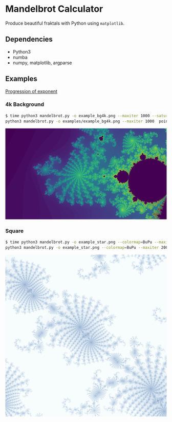 # Mandelbrot Calculator

Produce beautiful fraktals with Python using `matplotlib`.

## Dependencies

* Python3
* numba
* numpy, matplotlib, argparse


## Examples

[Progression of exponent](https://www.youtube.com/watch?v=0Www-qkAeb0)

### 4k Background

```bash
$ time python3 mandelbrot.py -o example_bg4k.png --maxiter 1000 --saturation=8 point --point=-.736:-.2086 -R 3840x2160 -F 10
python3 mandelbrot.py -o examples/example_bg4k.png --maxiter 1000  point  -R   13,82s user 0,47s system 127% cpu 11,189 total
```
[<img src="examples/example_bg4k_small.png">](examples/example_bg4k.png)

### Square

```bash
$ time python3 mandelbrot.py -o example_star.png --colormap=BuPu --maxiter 2000 --coloroffset=.1 --saturation=4.3 point --point=-.7379995:-.208601 --pixel 4000 -F 10 --power 5
python3 mandelbrot.py -o example_star.png --colormap=BuPu --maxiter 2000       35,12s user 0,83s system 243% cpu 14,777 total
```
[<img src="examples/example_star_small.png">](examples/example_star.png)
